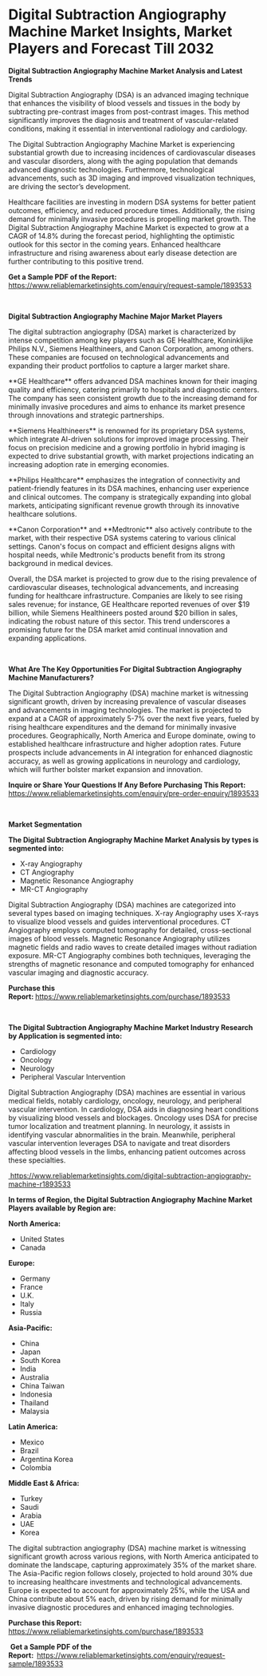 <p><h1>Digital Subtraction Angiography Machine Market Insights, Market Players and Forecast Till 2032</h1></p><p><strong>Digital Subtraction Angiography Machine Market Analysis and Latest Trends</strong></p>
<p><p>Digital Subtraction Angiography (DSA) is an advanced imaging technique that enhances the visibility of blood vessels and tissues in the body by subtracting pre-contrast images from post-contrast images. This method significantly improves the diagnosis and treatment of vascular-related conditions, making it essential in interventional radiology and cardiology.</p><p>The Digital Subtraction Angiography Machine Market is experiencing substantial growth due to increasing incidences of cardiovascular diseases and vascular disorders, along with the aging population that demands advanced diagnostic technologies. Furthermore, technological advancements, such as 3D imaging and improved visualization techniques, are driving the sector’s development. </p><p>Healthcare facilities are investing in modern DSA systems for better patient outcomes, efficiency, and reduced procedure times. Additionally, the rising demand for minimally invasive procedures is propelling market growth. The Digital Subtraction Angiography Machine Market is expected to grow at a CAGR of 14.8% during the forecast period, highlighting the optimistic outlook for this sector in the coming years. Enhanced healthcare infrastructure and rising awareness about early disease detection are further contributing to this positive trend.</p></p>
<p><strong>Get a Sample PDF of the Report:&nbsp;</strong> <a href="https://www.reliablemarketinsights.com/enquiry/request-sample/1893533?utm_campaign=2989&utm_medium=2&utm_source=Github&utm_content=ia&utm_term=13042025&utm_id=digital-subtraction-angiography-machine">https://www.reliablemarketinsights.com/enquiry/request-sample/1893533</a></p>
<p>&nbsp;</p>
<p><strong>Digital Subtraction Angiography Machine Major Market Players</strong></p>
<p><p>The digital subtraction angiography (DSA) market is characterized by intense competition among key players such as GE Healthcare, Koninklijke Philips N.V., Siemens Healthineers, and Canon Corporation, among others. These companies are focused on technological advancements and expanding their product portfolios to capture a larger market share.</p><p>**GE Healthcare** offers advanced DSA machines known for their imaging quality and efficiency, catering primarily to hospitals and diagnostic centers. The company has seen consistent growth due to the increasing demand for minimally invasive procedures and aims to enhance its market presence through innovations and strategic partnerships.</p><p>**Siemens Healthineers** is renowned for its proprietary DSA systems, which integrate AI-driven solutions for improved image processing. Their focus on precision medicine and a growing portfolio in hybrid imaging is expected to drive substantial growth, with market projections indicating an increasing adoption rate in emerging economies.</p><p>**Philips Healthcare** emphasizes the integration of connectivity and patient-friendly features in its DSA machines, enhancing user experience and clinical outcomes. The company is strategically expanding into global markets, anticipating significant revenue growth through its innovative healthcare solutions.</p><p>**Canon Corporation** and **Medtronic** also actively contribute to the market, with their respective DSA systems catering to various clinical settings. Canon's focus on compact and efficient designs aligns with hospital needs, while Medtronic's products benefit from its strong background in medical devices.</p><p>Overall, the DSA market is projected to grow due to the rising prevalence of cardiovascular diseases, technological advancements, and increasing funding for healthcare infrastructure. Companies are likely to see rising sales revenue; for instance, GE Healthcare reported revenues of over $19 billion, while Siemens Healthineers posted around $20 billion in sales, indicating the robust nature of this sector. This trend underscores a promising future for the DSA market amid continual innovation and expanding applications.</p></p>
<p>&nbsp;</p>
<p><strong>What Are The Key Opportunities For Digital Subtraction Angiography Machine Manufacturers?</strong></p>
<p><p>The Digital Subtraction Angiography (DSA) machine market is witnessing significant growth, driven by increasing prevalence of vascular diseases and advancements in imaging technologies. The market is projected to expand at a CAGR of approximately 5-7% over the next five years, fueled by rising healthcare expenditures and the demand for minimally invasive procedures. Geographically, North America and Europe dominate, owing to established healthcare infrastructure and higher adoption rates. Future prospects include advancements in AI integration for enhanced diagnostic accuracy, as well as growing applications in neurology and cardiology, which will further bolster market expansion and innovation.</p></p>
<p><strong>Inquire or Share Your Questions If Any Before Purchasing This Report:</strong> <a href="https://www.reliablemarketinsights.com/enquiry/pre-order-enquiry/1893533?utm_campaign=2989&utm_medium=2&utm_source=Github&utm_content=ia&utm_term=13042025&utm_id=digital-subtraction-angiography-machine">https://www.reliablemarketinsights.com/enquiry/pre-order-enquiry/1893533</a></p>
<p>&nbsp;</p>
<p><strong>Market Segmentation</strong></p>
<p><strong>The Digital Subtraction Angiography Machine Market Analysis by types is segmented into:</strong></p>
<p><ul><li>X-ray Angiography</li><li>CT Angiography</li><li>Magnetic Resonance Angiography</li><li>MR-CT Angiography</li></ul></p>
<p><p>Digital Subtraction Angiography (DSA) machines are categorized into several types based on imaging techniques. X-ray Angiography uses X-rays to visualize blood vessels and guides interventional procedures. CT Angiography employs computed tomography for detailed, cross-sectional images of blood vessels. Magnetic Resonance Angiography utilizes magnetic fields and radio waves to create detailed images without radiation exposure. MR-CT Angiography combines both techniques, leveraging the strengths of magnetic resonance and computed tomography for enhanced vascular imaging and diagnostic accuracy.</p></p>
<p><strong>Purchase this Report:&nbsp;</strong><a href="https://www.reliablemarketinsights.com/purchase/1893533?utm_campaign=2989&utm_medium=2&utm_source=Github&utm_content=ia&utm_term=13042025&utm_id=digital-subtraction-angiography-machine">https://www.reliablemarketinsights.com/purchase/1893533</a></p>
<p>&nbsp;</p>
<p><strong>The Digital Subtraction Angiography Machine Market Industry Research by Application is segmented into:</strong></p>
<p><ul><li>Cardiology</li><li>Oncology</li><li>Neurology</li><li>Peripheral Vascular Intervention</li></ul></p>
<p><p>Digital Subtraction Angiography (DSA) machines are essential in various medical fields, notably cardiology, oncology, neurology, and peripheral vascular intervention. In cardiology, DSA aids in diagnosing heart conditions by visualizing blood vessels and blockages. Oncology uses DSA for precise tumor localization and treatment planning. In neurology, it assists in identifying vascular abnormalities in the brain. Meanwhile, peripheral vascular intervention leverages DSA to navigate and treat disorders affecting blood vessels in the limbs, enhancing patient outcomes across these specialties.</p></p>
<p><a href="https://www.reliablemarketinsights.com/digital-subtraction-angiography-machine-r1893533?utm_campaign=2989&utm_medium=2&utm_source=Github&utm_content=ia&utm_term=13042025&utm_id=digital-subtraction-angiography-machine">&nbsp;https://www.reliablemarketinsights.com/digital-subtraction-angiography-machine-r1893533</a></p>
<p><strong>In terms of Region, the Digital Subtraction Angiography Machine Market Players available by Region are:</strong></p>
<p>
    <p> <strong> North America: </strong>
        <ul>
            <li>United States</li>
            <li>Canada</li>
        </ul>
        </p> 
    <p> <strong> Europe: </strong>
        <ul>
            <li>Germany</li>
            <li>France</li>
            <li>U.K.</li>
            <li>Italy</li>
            <li>Russia</li>
        </ul>
        </p> 
    <p> <strong> Asia-Pacific: </strong>
        <ul>
            <li>China</li>
            <li>Japan</li>
            <li>South Korea</li>
            <li>India</li>
            <li>Australia</li>
            <li>China Taiwan</li>
            <li>Indonesia</li>
            <li>Thailand</li>
            <li>Malaysia</li>
        </ul>
        </p> 
    <p> <strong> Latin America: </strong>
        <ul>
            <li>Mexico</li>
            <li>Brazil</li>
            <li>Argentina Korea</li>
            <li>Colombia</li>
        </ul>
        </p> 
    <p> <strong> Middle East & Africa: </strong>
        <ul>
            <li>Turkey</li>
            <li>Saudi</li>
            <li>Arabia</li>
            <li>UAE</li>
            <li>Korea</li>
        </ul>
    </p>
    </p>
<p><p>The digital subtraction angiography (DSA) machine market is witnessing significant growth across various regions, with North America anticipated to dominate the landscape, capturing approximately 35% of the market share. The Asia-Pacific region follows closely, projected to hold around 30% due to increasing healthcare investments and technological advancements. Europe is expected to account for approximately 25%, while the USA and China contribute about 5% each, driven by rising demand for minimally invasive diagnostic procedures and enhanced imaging technologies.</p></p>
<p><strong>Purchase this Report: </strong><a href="https://www.reliablemarketinsights.com/purchase/1893533?utm_campaign=2989&utm_medium=2&utm_source=Github&utm_content=ia&utm_term=13042025&utm_id=digital-subtraction-angiography-machine">https://www.reliablemarketinsights.com/purchase/1893533</a></p>
<p>&nbsp;<strong>Get a Sample PDF of the Report:&nbsp;&nbsp;</strong><a href="https://www.reliablemarketinsights.com/enquiry/request-sample/1893533?utm_campaign=2989&utm_medium=2&utm_source=Github&utm_content=ia&utm_term=13042025&utm_id=digital-subtraction-angiography-machine">https://www.reliablemarketinsights.com/enquiry/request-sample/1893533</a></p>
<p><strong></strong></p>
<p><p></p><p></p><p></p></p>